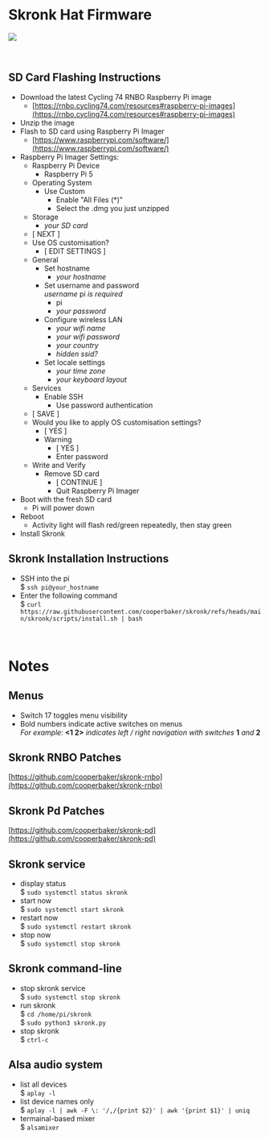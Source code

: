 # Skronk Hat Firmware

<img src="https://nyquist.dev/skronk/lib/img/skronk.png" />

&nbsp;
## SD Card Flashing Instructions
- Download the latest Cycling 74 RNBO Raspberry Pi image
  - [https://rnbo.cycling74.com/resources#raspberry-pi-images](https://rnbo.cycling74.com/resources#raspberry-pi-images)
- Unzip the image
- Flash to SD card using Raspberry Pi Imager
  - [https://www.raspberrypi.com/software/](https://www.raspberrypi.com/software/)
- Raspberry Pi Imager Settings:
  - Raspberry Pi Device
    - Raspberry Pi 5
  - Operating System
    - Use Custom
      - Enable "All Files (*)"
      - Select the .dmg you just unzipped
  - Storage
    - *your SD card*
  - [ NEXT ]
  - Use OS customisation?
    - [ EDIT SETTINGS ]
  - General
    - Set hostname
      - *your hostname*
    - Set username and password\
      *username* pi *is required*
      - pi
      - *your password*
    - Configure wireless LAN
      - *your wifi name*
      - *your wifi password*
      - *your country*
      - *hidden ssid?*
    - Set locale settings
      - *your time zone*
      - *your keyboard layout*
  - Services
    - Enable SSH
      - Use password authentication
  - [ SAVE ]
  - Would you like to apply OS customisation settings?
    - [ YES ]
    - Warning
      - [ YES ]
      - Enter password
  - Write and Verify
    - Remove SD card
      - [ CONTINUE ]
      - Quit Raspberry Pi Imager
- Boot with the fresh SD card
  - Pi will power down
- Reboot
  - Activity light will flash red/green repeatedly, then stay green
- Install Skronk
## Skronk Installation Instructions
- SSH into the pi\
  $ ```ssh pi@your_hostname```
- Enter the following command\
  $ ```curl https://raw.githubusercontent.com/cooperbaker/skronk/refs/heads/main/skronk/scripts/install.sh | bash```

&nbsp;
# Notes
## Menus
- Switch 17 toggles menu visibility
- Bold numbers indicate active switches on menus\
  *For example:* **<1 2>** *indicates left / right navigation with switches* **1** *and* **2**
## Skronk RNBO Patches
[https://github.com/cooperbaker/skronk-rnbo](https://github.com/cooperbaker/skronk-rnbo)
## Skronk Pd Patches
[https://github.com/cooperbaker/skronk-pd](https://github.com/cooperbaker/skronk-pd)
## Skronk service
- display status\
  $ ```sudo systemctl status skronk```
- start now\
  $ ```sudo systemctl start skronk```
- restart now\
  $ ```sudo systemctl restart skronk```
- stop now\
  $ ```sudo systemctl stop skronk```
## Skronk command-line
- stop skronk service\
  $ ```sudo systemctl stop skronk```
- run skronk\
  $ ```cd /home/pi/skronk```\
  $ ```sudo python3 skronk.py```
- stop skronk\
  $ ```ctrl-c```
## Alsa audio system
- list all devices\
  $ ```aplay -l```
- list device names only\
  $ ```aplay -l | awk -F \: '/,/{print $2}' | awk '{print $1}' | uniq```
- termainal-based mixer\
  $ ```alsamixer```
